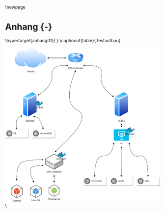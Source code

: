 \newpage
# Anhang {-}

\hypertarget{anhang01}{
}
\captionof{table}{Testaufbau}

![Testaufbau](./images/Testaufbau.png)\
